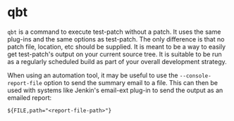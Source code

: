<!---
  Licensed to the Apache Software Foundation (ASF) under one
  or more contributor license agreements.  See the NOTICE file
  distributed with this work for additional information
  regarding copyright ownership.  The ASF licenses this file
  to you under the Apache License, Version 2.0 (the
  "License"); you may not use this file except in compliance
  with the License.  You may obtain a copy of the License at

    http://www.apache.org/licenses/LICENSE-2.0

  Unless required by applicable law or agreed to in writing,
  software distributed under the License is distributed on an
  "AS IS" BASIS, WITHOUT WARRANTIES OR CONDITIONS OF ANY
  KIND, either express or implied.  See the License for the
  specific language governing permissions and limitations
  under the License.
-->

qbt
===

`qbt` is a command to execute test-patch without a patch.  It uses
the same plug-ins and the same options as test-patch.  The only
difference is that no patch file, location, etc should be supplied.
It is meant to be a way to easily get test-patch's output on your
current source tree.  It is suitable to be run as a regularly
scheduled build as part of your overall development strategy.

When using an automation tool, it may be useful to use the
`--console-report-file` option to send the summary email to a
file. This can then be used with systems like Jenkin's
email-ext plug-in to send the output as an emailed report:

```
${FILE,path="<report-file-path>"}
```
